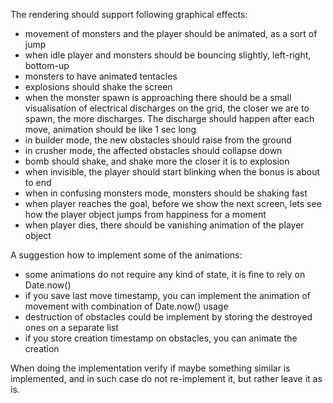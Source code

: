 The rendering should support following graphical effects:

- movement of monsters and the player should be animated, as a sort of jump
- when idle player and monsters should be bouncing slightly, left-right, bottom-up
- monsters to have animated tentacles
- explosions should shake the screen
- when the monster spawn is approaching there should be a small visualisation of electrical discharges on the grid, the closer we are to spawn, the more discharges. The discharge should happen after each move, animation should be like 1 sec long
- in builder mode, the new obstacles should raise from the ground
- in crusher mode, the affected obstacles should collapse down
- bomb should shake, and shake more the closer it is to explosion
- when invisible, the player should start blinking when the bonus is about to end
- when in confusing monsters mode, monsters should be shaking fast
- when player reaches the goal, before we show the next screen, lets see how the player object jumps from happiness for a moment
- when player dies, there should be vanishing animation of the player object

A suggestion how to implement some of the animations:

- some animations do not require any kind of state, it is fine to rely on Date.now()
- if you save last move timestamp, you can implement the animation of movement with combination of Date.now() usage
- destruction of obstacles could be implement by storing the destroyed ones on a separate list
- if you store creation timestamp on obstacles, you can animate the creation

When doing the implementation verify if maybe something similar is implemented, and in such case do not re-implement it, but rather leave it as is.
